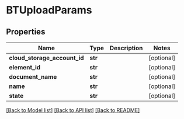 # BTUploadParams

## Properties
Name | Type | Description | Notes
------------ | ------------- | ------------- | -------------
**cloud_storage_account_id** | **str** |  | [optional] 
**element_id** | **str** |  | [optional] 
**document_name** | **str** |  | [optional] 
**name** | **str** |  | [optional] 
**state** | **str** |  | [optional] 

[[Back to Model list]](../README.md#documentation-for-models) [[Back to API list]](../README.md#documentation-for-api-endpoints) [[Back to README]](../README.md)



